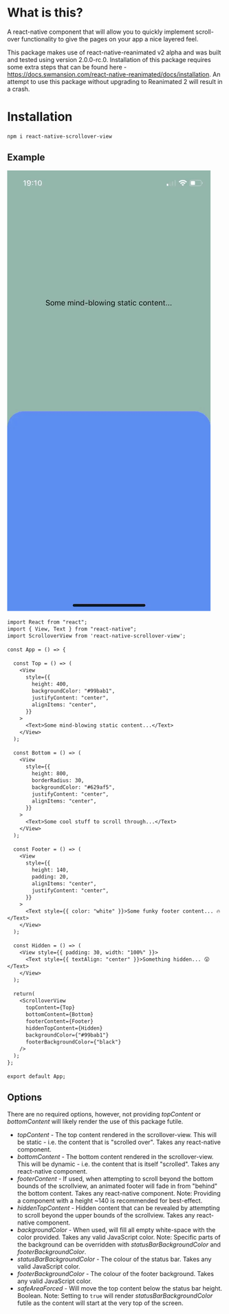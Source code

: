 # What is this?

A react-native component that will allow you to quickly implement scroll-over functionality to give the pages on your app a nice layered feel.

This package makes use of react-native-reanimated v2 alpha and was built and tested using version 2.0.0-rc.0. Installation of this package requires some extra steps that can be found here - https://docs.swmansion.com/react-native-reanimated/docs/installation. An attempt to use this package without upgrading to Reanimated 2 will result in a crash.

# Installation

`npm i react-native-scrollover-view`

## Example

![](scrollover-view.gif)

```
import React from "react";
import { View, Text } from "react-native";
import ScrolloverView from 'react-native-scrollover-view';

const App = () => {

  const Top = () => (
    <View
      style={{
        height: 400,
        backgroundColor: "#99bab1",
        justifyContent: "center",
        alignItems: "center",
      }}
    >
      <Text>Some mind-blowing static content...</Text>
    </View>
  );

  const Bottom = () => (
    <View
      style={{
        height: 800,
        borderRadius: 30,
        backgroundColor: "#629af5",
        justifyContent: "center",
        alignItems: "center",
      }}
    >
      <Text>Some cool stuff to scroll through...</Text>
    </View>
  );

  const Footer = () => (
    <View
      style={{
        height: 140,
        padding: 20,
        alignItems: "center",
        justifyContent: "center",
      }}
    >
      <Text style={{ color: "white" }}>Some funky footer content... 🔥</Text>
    </View>
  );

  const Hidden = () => (
    <View style={{ padding: 30, width: "100%" }}>
      <Text style={{ textAlign: "center" }}>Something hidden... 😲</Text>
    </View>
  );

  return(
    <ScrolloverView
      topContent={Top}
      bottomContent={Bottom}
      footerContent={Footer}
      hiddenTopContent={Hidden}
      backgroundColor={"#99bab1"}
      footerBackgroundColor={"black"}
    />
  );
};

export default App;
```

## Options

There are no required options, however, not providing _topContent_ or _bottomContent_ will likely render the use of this package futile.

- _topContent_ - The top content rendered in the scrollover-view. This will be static - i.e. the content that is "scrolled over". Takes any react-native component.
- _bottomContent_ - The bottom content rendered in the scrollover-view. This will be dynamic - i.e. the content that is itself "scrolled". Takes any react-native component.
- _footerContent_ - If used, when attempting to scroll beyond the bottom bounds of the scrollview, an animated footer will fade in from "behind" the bottom content. Takes any react-native component. Note: Providing a component with a height ~140 is recommended for best-effect.
- _hiddenTopContent_ - Hidden content that can be revealed by attempting to scroll beyond the upper bounds of the scrollview. Takes any react-native component.
- _backgroundColor_ - When used, will fill all empty white-space with the color provided. Takes any valid JavaScript color. Note: Specific parts of the background can be overridden with _statusBarBackgroundColor_ and _footerBackgroundColor_.
- _statusBarBackgroundColor_ - The colour of the status bar. Takes any valid JavaScript color.
- _footerBackgroundColor_ - The colour of the footer background. Takes any valid JavaScript color.
- _safeAreaForced_ - Will move the top content below the status bar height. Boolean. Note: Setting to `true` will render _statusBarBackgroundColor_ futile as the content will start at the very top of the screen.
